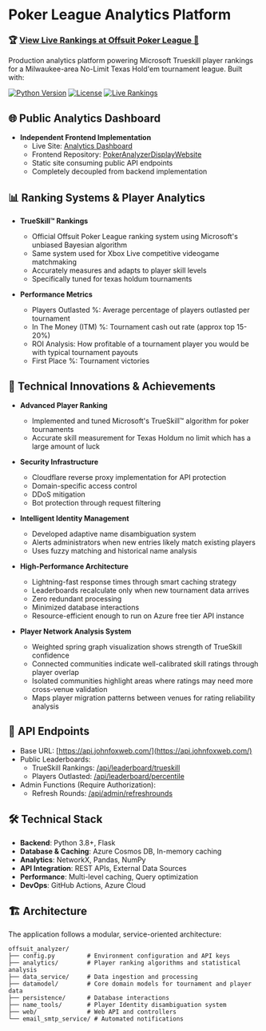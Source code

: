 # Poker League Analytics Platform

### 🏆 [View Live Rankings at Offsuit Poker League 🔗](https://www.offsuitpokerleague.com/brookes-top-mates-player-rankings)

Production analytics platform powering Microsoft Trueskill player rankings for a Milwaukee-area No-Limit Texas Hold'em tournament league. Built with:

[![Python Version](https://img.shields.io/badge/python-3.8+-blue.svg)](https://www.python.org/downloads/)
[![License](https://img.shields.io/badge/license-MIT-green.svg)](LICENSE)
[![Live Rankings](https://img.shields.io/badge/production-deployed-brightgreen.svg)](https://www.offsuitpokerleague.com/brookes-top-mates-player-rankings)

## 🌐 Public Analytics Dashboard

- **Independent Frontend Implementation**
  - Live Site: [Analytics Dashboard](https://jff97.github.io/PokerAnalyzerDisplayWebsite/)
  - Frontend Repository: [PokerAnalyzerDisplayWebsite](https://github.com/jff97/PokerAnalyzerDisplayWebsite)
  - Static site consuming public API endpoints
  - Completely decoupled from backend implementation

## 📊 Ranking Systems & Player Analytics

- **TrueSkill™ Rankings**
  - Official Offsuit Poker League ranking system using Microsoft's unbiased Bayesian algorithm
  - Same system used for Xbox Live competitive videogame matchmaking
  - Accurately measures and adapts to player skill levels
  - Specifically tuned for texas holdum tournaments

- **Performance Metrics**
  - Players Outlasted %: Average percentage of players outlasted per tournament
  - In The Money (ITM) %: Tournament cash out rate (approx top 15-20%)
  - ROI Analysis: How profitable of a tournament player you would be with typical tournament payouts 
  - First Place %: Tournament victories

## 🎯 Technical Innovations & Achievements

- **Advanced Player Ranking**
  - Implemented and tuned Microsoft's TrueSkill™ algorithm for poker tournaments
  - Accurate skill measurement for Texas Holdum no limit which has a large amount of luck

- **Security Infrastructure**
  - Cloudflare reverse proxy implementation for API protection
  - Domain-specific access control
  - DDoS mitigation
  - Bot protection through request filtering

- **Intelligent Identity Management**
  - Developed adaptive name disambiguation system
  - Alerts administrators when new entries likely match existing players
  - Uses fuzzy matching and historical name analysis

- **High-Performance Architecture**
  - Lightning-fast response times through smart caching strategy
  - Leaderboards recalculate only when new tournament data arrives
  - Zero redundant processing
  - Minimized database interactions
  - Resource-efficient enough to run on Azure free tier API instance

- **Player Network Analysis System**
  - Weighted spring graph visualization shows strength of TrueSkill confidence
  - Connected communities indicate well-calibrated skill ratings through player overlap
  - Isolated communities highlight areas where ratings may need more cross-venue validation
  - Maps player migration patterns between venues for rating reliability analysis

## 🔌 API Endpoints
  - Base URL: [https://api.johnfoxweb.com/](https://api.johnfoxweb.com/)
  - Public Leaderboards:
    - TrueSkill Rankings: [/api/leaderboard/trueskill](https://api.johnfoxweb.com/api/leaderboard/trueskill)
    - Players Outlasted: [/api/leaderboard/percentile](https://api.johnfoxweb.com/api/leaderboard/percentile)
  - Admin Functions (Require Authorization):
    - Refresh Rounds: [/api/admin/refreshrounds](https://api.johnfoxweb.com/api/admin/refreshrounds)

## 🛠 Technical Stack

- **Backend**: Python 3.8+, Flask
- **Database & Caching**: Azure Cosmos DB, In-memory caching
- **Analytics**: NetworkX, Pandas, NumPy
- **API Integration**: REST APIs, External Data Sources
- **Performance**: Multi-level caching, Query optimization
- **DevOps**: GitHub Actions, Azure Cloud

## 🏗 Architecture

The application follows a modular, service-oriented architecture:

```
offsuit_analyzer/
├── config.py         # Environment configuration and API keys
├── analytics/        # Player ranking algorithms and statistical analysis
├── data_service/     # Data ingestion and processing
├── datamodel/        # Core domain models for tournament and player data
├── persistence/      # Database interactions
├── name_tools/       # Player Identity disambiguation system
├── web/              # Web API and controllers
└── email_smtp_service/ # Automated notifications
```